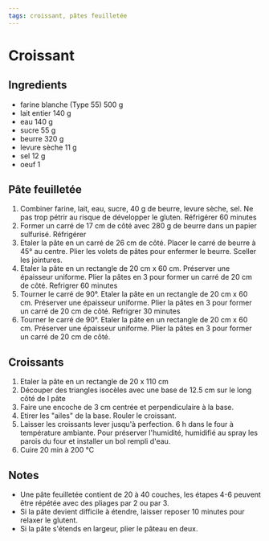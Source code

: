 ```yaml
---
tags: croissant, pâtes feuilletée
---
```


# Croissant
## Ingredients
- farine blanche (Type 55)	  500	 g 
- lait entier				  140    g
- eau						  140    g
- sucre						   55	 g
- beurre					  320	 g
- levure sèche				   11	 g
- sel						   12	 g
- oeuf							1

## Pâte feuilletée
1. Combiner farine, lait, eau, sucre, 40 g de beurre, levure sèche, sel. Ne pas trop pétrir au risque de développer le gluten. Réfrigérer 60 minutes
2. Former un carré de 17 cm  de côté avec 280 g de beurre dans un papier sulfurisé. Réfrigérer 
3. Etaler la pâte en un carré de 26 cm de côté. Placer le carré de beurre à 45° au centre. Plier les volets de pâtes pour enfermer le beurre. Sceller les jointures.
4. Etaler la pâte en un rectangle de 20 cm x 60 cm. Préserver une épaisseur uniforme. Plier la pâtes en 3 pour former un carré de 20 cm de côté. Refrigrer 60 minutes
5. Tourner le carré de 90°. Etaler la pâte en un rectangle de 20 cm x 60 cm. Préserver une épaisseur uniforme. Plier la pâtes en 3 pour former un carré de 20 cm de côté. Refrigrer 30 minutes
6. Tourner le carré de 90°. Etaler la pâte en un rectangle de 20 cm x 60 cm. Préserver une épaisseur uniforme. Plier la pâtes en 3 pour former un carré de 20 cm de côté.

## Croissants
1. Etaler la pâte en un rectangle de 20 x 110 cm
2. Découper des triangles isocèles avec une base de 12.5 cm sur le long côté de l pâte
3. Faire une encoche de 3 cm centrée et perpendiculaire à la base.
4. Etirer les "ailes" de la base. Rouler le croissant.
6. Laisser les croissants lever jusqu'à perfection. 6 h dans le four à température ambiante. Pour préserver l'humidité, humidifié au spray les parois du four et installer un bol rempli d'eau.
7. Cuire 20 min à 200 °C

## Notes
- Une pâte feuilletée contient de 20 à 40 couches, les étapes 4-6 peuvent être répétée avec des pliages par 2 ou par 3.
- Si la pâte devient difficile à étendre, laisser reposer 10 minutes pour relaxer le glutent.
- Si la pâte s'étends en largeur, plier le pâteau en deux.
